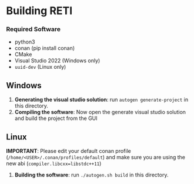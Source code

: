 # Building RETI

### Required Software
- python3
- conan (pip install conan)
- CMake
- Visual Studio 2022 (Windows only) 
- `uuid-dev` (Linux only)           

## Windows
1) **Generating the visual studio solution**: run `autogen generate-project` in this directory.
2) **Compiling the software**: Now open the generate visual studio solution and build the project from the GUI

## Linux
**IMPORTANT**: Please edit your default conan profile (`/home/<USER>/.conan/profiles/default`) and make sure you are using the new abi (`compiler.libcxx=libstdc++11`)
1) **Building the software**: run `./autogen.sh build` in this directory.
